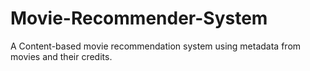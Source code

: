 # Movie-Recommender-System
A Content-based movie recommendation system using metadata from movies and their credits.
